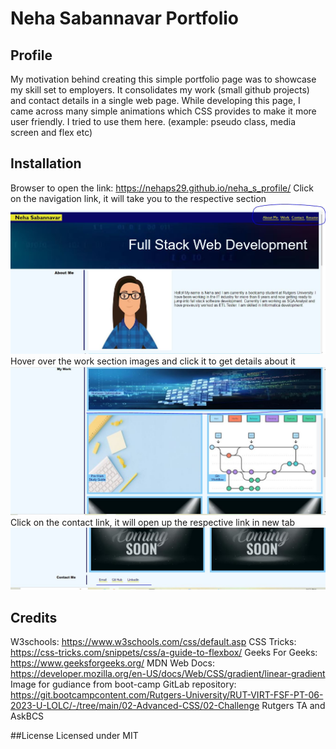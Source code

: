 # Neha Sabannavar Portfolio

## Profile

My motivation behind creating this simple portfolio page was to showcase my skill set to employers.
It consolidates my work (small github projects) and contact details in a single web page.
While developing this page, I came across many simple animations which CSS provides to make it more user friendly. I tried to use them here. (example: pseudo class, media screen and flex etc)

## Installation
Browser to open the link: https://nehaps29.github.io/neha_s_profile/
Click on the navigation link, it will take you to the respective section
![Getting Started](./assets/images/nav_link.JPG)
Hover over the work section images and click it to get details about it
![Getting Started](./assets/images/work.JPG)
Click on the contact link, it will open up the respective link in new tab
![Getting Started](./assets/images/contact.JPG)

## Credits
W3schools: https://www.w3schools.com/css/default.asp
CSS Tricks: https://css-tricks.com/snippets/css/a-guide-to-flexbox/
Geeks For Geeks: https://www.geeksforgeeks.org/
MDN Web Docs: https://developer.mozilla.org/en-US/docs/Web/CSS/gradient/linear-gradient
Image for gudiance from boot-camp GitLab repository: https://git.bootcampcontent.com/Rutgers-University/RUT-VIRT-FSF-PT-06-2023-U-LOLC/-/tree/main/02-Advanced-CSS/02-Challenge
Rutgers TA and AskBCS


##License
Licensed under MIT


